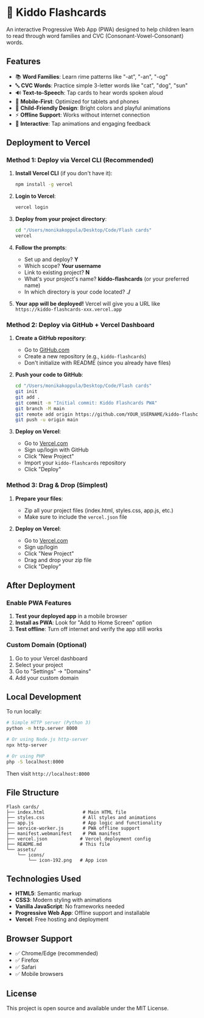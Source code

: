 # 🌟 Kiddo Flashcards

An interactive Progressive Web App (PWA) designed to help children learn to read through word families and CVC (Consonant-Vowel-Consonant) words.

## Features

- 📚 **Word Families**: Learn rime patterns like "-at", "-an", "-og"
- 🔤 **CVC Words**: Practice simple 3-letter words like "cat", "dog", "sun"
- 🔊 **Text-to-Speech**: Tap cards to hear words spoken aloud
- 📱 **Mobile-First**: Optimized for tablets and phones
- 🎨 **Child-Friendly Design**: Bright colors and playful animations
- ⚡ **Offline Support**: Works without internet connection
- 🎯 **Interactive**: Tap animations and engaging feedback

## Deployment to Vercel

### Method 1: Deploy via Vercel CLI (Recommended)

1. **Install Vercel CLI** (if you don't have it):
   ```bash
   npm install -g vercel
   ```

2. **Login to Vercel**:
   ```bash
   vercel login
   ```

3. **Deploy from your project directory**:
   ```bash
   cd "/Users/monikakoppula/Desktop/Code/Flash cards"
   vercel
   ```

4. **Follow the prompts**:
   - Set up and deploy? **Y**
   - Which scope? **Your username**
   - Link to existing project? **N**
   - What's your project's name? **kiddo-flashcards** (or your preferred name)
   - In which directory is your code located? **./**

5. **Your app will be deployed!** Vercel will give you a URL like `https://kiddo-flashcards-xxx.vercel.app`

### Method 2: Deploy via GitHub + Vercel Dashboard

1. **Create a GitHub repository**:
   - Go to [GitHub.com](https://github.com)
   - Create a new repository (e.g., `kiddo-flashcards`)
   - Don't initialize with README (since you already have files)

2. **Push your code to GitHub**:
   ```bash
   cd "/Users/monikakoppula/Desktop/Code/Flash cards"
   git init
   git add .
   git commit -m "Initial commit: Kiddo Flashcards PWA"
   git branch -M main
   git remote add origin https://github.com/YOUR_USERNAME/kiddo-flashcards.git
   git push -u origin main
   ```

3. **Deploy on Vercel**:
   - Go to [Vercel.com](https://vercel.com)
   - Sign up/login with GitHub
   - Click "New Project"
   - Import your `kiddo-flashcards` repository
   - Click "Deploy"

### Method 3: Drag & Drop (Simplest)

1. **Prepare your files**:
   - Zip all your project files (index.html, styles.css, app.js, etc.)
   - Make sure to include the `vercel.json` file

2. **Deploy on Vercel**:
   - Go to [Vercel.com](https://vercel.com)
   - Sign up/login
   - Click "New Project"
   - Drag and drop your zip file
   - Click "Deploy"

## After Deployment

### Enable PWA Features
1. **Test your deployed app** in a mobile browser
2. **Install as PWA**: Look for "Add to Home Screen" option
3. **Test offline**: Turn off internet and verify the app still works

### Custom Domain (Optional)
1. Go to your Vercel dashboard
2. Select your project
3. Go to "Settings" → "Domains"
4. Add your custom domain

## Local Development

To run locally:
```bash
# Simple HTTP server (Python 3)
python -m http.server 8000

# Or using Node.js http-server
npx http-server

# Or using PHP
php -S localhost:8000
```

Then visit `http://localhost:8000`

## File Structure

```
Flash cards/
├── index.html              # Main HTML file
├── styles.css              # All styles and animations
├── app.js                  # App logic and functionality
├── service-worker.js       # PWA offline support
├── manifest.webmanifest    # PWA manifest
├── vercel.json            # Vercel deployment config
├── README.md              # This file
└── assets/
    └── icons/
        └── icon-192.png   # App icon
```

## Technologies Used

- **HTML5**: Semantic markup
- **CSS3**: Modern styling with animations
- **Vanilla JavaScript**: No frameworks needed
- **Progressive Web App**: Offline support and installable
- **Vercel**: Free hosting and deployment

## Browser Support

- ✅ Chrome/Edge (recommended)
- ✅ Firefox
- ✅ Safari
- ✅ Mobile browsers

## License

This project is open source and available under the MIT License.
